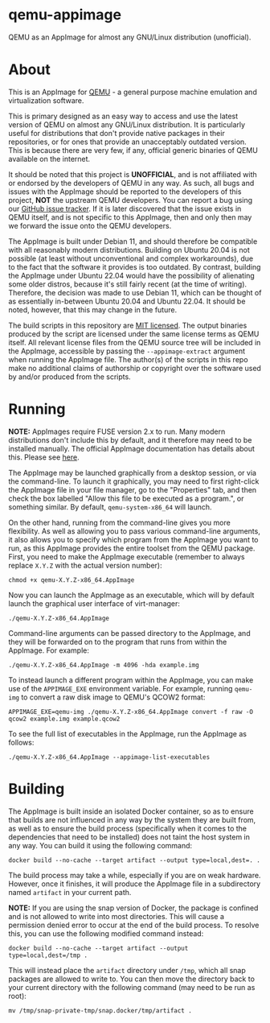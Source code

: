 # qemu-appimage
QEMU as an AppImage for almost any GNU/Linux distribution (unofficial).

# About
This is an AppImage for [QEMU](https://www.qemu.org/) - a general purpose
machine emulation and virtualization software.

This is primary designed as an easy way to access and use the latest version of
QEMU on almost any GNU/Linux distribution. It is particularly useful for
distributions that don't provide native packages in their repositories, or for
ones that provide an unacceptably outdated version. This is because there are
very few, if any, official generic binaries of QEMU available on the internet.

It should be noted that this project is **UNOFFICIAL**, and is not affiliated
with or endorsed by the developers of QEMU in any way. As such, all bugs and
issues with the AppImage should be reported to the developers of this project,
**NOT** the upstream QEMU developers. You can report a bug using our
[GitHub issue tracker](https://github.com/DanielMYT/qemu-appimage/issues).
If it is later discovered that the issue exists in QEMU itself, and is not
specific to this AppImage, then and only then may we forward the issue onto the
QEMU developers.

The AppImage is built under Debian 11, and should therefore be compatible with
all reasonably modern distributions. Building on Ubuntu 20.04 is not possible
(at least without unconventional and complex workarounds), due to the fact that
the software it provides is too outdated. By contrast, building the AppImage
under Ubuntu 22.04 would have the possibility of alienating some older distros,
because it's still fairly recent (at the time of writing). Therefore, the
decision was made to use Debian 11, which can be thought of as essentially
in-between Ubuntu 20.04 and Ubuntu 22.04. It should be noted, however, that
this may change in the future.

The build scripts in this repository are [MIT licensed](LICENSE). The output
binaries produced by the script are licensed under the same license terms as
QEMU itself. All relevant license files from the QEMU source tree will be
included in the AppImage, accessible by passing the `--appimage-extract`
argument when running the AppImage file. The author(s) of the scripts in this
repo make no additional claims of authorship or copyright over the software
used by and/or produced from the scripts.

# Running
**NOTE:** AppImages require FUSE version 2.x to run. Many modern distributions
don't include this by default, and it therefore may need to be installed
manually. The official AppImage documentation has details about this. Please
see [here](https://docs.appimage.org/user-guide/troubleshooting/fuse.html).

The AppImage may be launched graphically from a desktop session, or via the
command-line. To launch it graphically, you may need to first right-click the
AppImage file in your file manager, go to the "Properties" tab, and then check
the box labelled "Allow this file to be executed as a program.", or something
similar. By default, `qemu-system-x86_64` will launch.

On the other hand, running from the command-line gives you more flexibility. As
well as allowing you to pass various command-line arguments, it also allows you
to specify which program from the AppImage you want to run, as this AppImage
provides the entire toolset from the QEMU package. First, you need to make the
AppImage executable (remember to always replace `X.Y.Z` with the actual version
number):
```
chmod +x qemu-X.Y.Z-x86_64.AppImage
```

Now you can launch the AppImage as an executable, which will by default launch
the graphical user interface of virt-manager:
```
./qemu-X.Y.Z-x86_64.AppImage
```

Command-line arguments can be passed directory to the AppImage, and they will
be forwarded on to the program that runs from within the AppImage. For example:
```
./qemu-X.Y.Z-x86_64.AppImage -m 4096 -hda example.img
```

To instead launch a different program within the AppImage, you can make use of
the `APPIMAGE_EXE` environment variable. For example, running `qemu-img` to
convert a raw disk image to QEMU's QCOW2 format:
```
APPIMAGE_EXE=qemu-img ./qemu-X.Y.Z-x86_64.AppImage convert -f raw -O qcow2 example.img example.qcow2
```

To see the full list of executables in the AppImage, run the AppImage as
follows:
```
./qemu-X.Y.Z-x86_64.AppImage --appimage-list-executables
```

# Building
The AppImage is built inside an isolated Docker container, so as to ensure that
builds are not influenced in any way by the system they are built from, as well
as to ensure the build process (specifically when it comes to the dependencies
that need to be installed) does not taint the host system in any way. You can
build it using the following command:
```
docker build --no-cache --target artifact --output type=local,dest=. .
```
The build process may take a while, especially if you are on weak hardware.
However, once it finishes, it will produce the AppImage file in a subdirectory
named `artifact` in your current path.

**NOTE:** If you are using the snap version of Docker, the package is confined
and is not allowed to write into most directories. This will cause a permission
denied error to occur at the end of the build process. To resolve this, you can
use the following modified command instead:
```
docker build --no-cache --target artifact --output type=local,dest=/tmp .
```
This will instead place the `artifact` directory under `/tmp`, which all snap
packages are allowed to write to. You can then move the directory back to your
current directory with the following command (may need to be run as root):
```
mv /tmp/snap-private-tmp/snap.docker/tmp/artifact .
```
